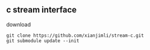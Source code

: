 c stream interface
----------------------------

download

```	
git clone https://github.com/xianjimli/stream-c.git
git submodule update --init
```

